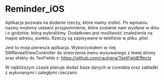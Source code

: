 # Reminder_iOS

Aplikacja pozwala na dodanie rzeczy, które mamy zrobić. Po wpisaniu nazwy możemy ustawić przypomnienie, które zostanie nam wysłane w dniu i o godzinie, którą wybraliśmy. Dodatkowo jest możliwość znależienia na mapie adresu, punktu. Rzeczy są zapisywane w telefonie w pliku .plist

Jest to moja pierwsza aplikacja. Wykorzystałem w niej SWRevealViewController do stworzenia menu wysuwanego z lewej strony oraz efekty do TexFields z:
  https://github.com/raulriera/TextFieldEffects

W najbliższym czasie planuje dodać baze danych w coredata oraz zakładki z wykonanymi i zaległymi rzeczami.
 
